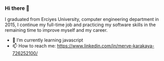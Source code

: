### Hi there 👋

I graduated from Erciyes University, computer engineering department in 2015,
I continue my full-time job and practicing my software skills in the remaining time to improve myself and my career.

- 🌱 I’m currently learning javascript
- 📫 How to reach me: https://www.linkedin.com/in/merve-karakaya-726252100/

<!--
**karakayamerve/karakayamerve** is a ✨ _special_ ✨ repository because its `README.md` (this file) appears on your GitHub profile.

Here are some ideas to get you started:

- 🔭 I’m currently working on 
- 🌱 I’m currently learning 
- 👯 I’m looking to collaborate on ...
- 🤔 I’m looking for help with ...
- 💬 Ask me about ...
- 📫 How to reach me: 
- 😄 Pronouns: ...
- ⚡ Fun fact: ...
-->
